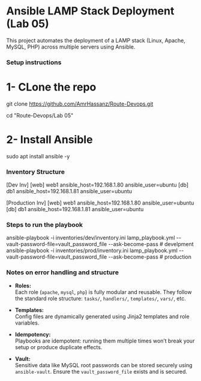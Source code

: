 # Ansible LAMP Stack Deployment (Lab 05)
This project automates the deployment of a LAMP stack (Linux, Apache, MySQL, PHP) across multiple servers using Ansible.

### Setup instructions ###
# 1- CLone the repo
git clone https://github.com/AmrHassanz/Route-Devops.git

cd "Route-Devops/Lab 05"

# 2- Install Ansible
sudo apt install ansible -y

### Inventory Structure ###
[Dev Inv]
    [web]
        web1 ansible_host=192.168.1.80 ansible_user=ubuntu
    [db]
        db1 ansible_host=192.168.1.81 ansible_user=ubuntu

[Production Inv]
    [web]
        web1 ansible_host=192.168.1.80 ansible_user=ubuntu
    [db]
        db1 ansible_host=192.168.1.81 ansible_user=ubuntu

### Steps to run the playbook ###
ansible-playbook -i inventories/dev/inventory.ini lamp_playbook.yml --vault-password-file=vault_password_file --ask-become-pass   # develpment
ansible-playbook -i inventories/prod/inventory.ini lamp_playbook.yml --vault-password-file=vault_password_file --ask-become-pass  # production

### Notes on error handling and structure ###
- **Roles:**  
  Each role (`apache`, `mysql`, `php`) is fully modular and reusable. They follow the standard role structure: `tasks/`, `handlers/`, `templates/`, `vars/`, etc.

- **Templates:**  
  Config files are dynamically generated using Jinja2 templates and role variables.

- **Idempotency:**  
  Playbooks are idempotent: running them multiple times won’t break your setup or produce duplicate effects.

- **Vault:**  
  Sensitive data like MySQL root passwords can be stored securely using `ansible-vault`. Ensure the `vault_password_file` exists and is secured.
